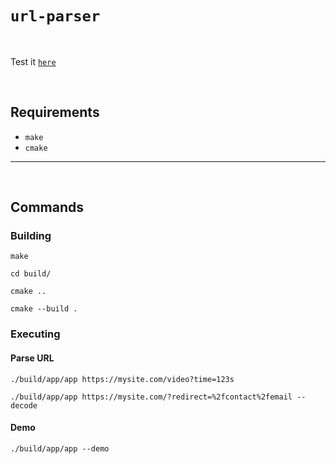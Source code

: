 # `url-parser`

<br>

Test it [`here`](https://onlinegdb.com/Ap1IzT656)

<br>

## Requirements

- `make`
- `cmake`

---

<br>

## Commands

### Building

```console
make
```

```console
cd build/
```

```console
cmake ..
```

```console
cmake --build .
```

### Executing

#### Parse URL

```console
./build/app/app https://mysite.com/video?time=123s
```

```console
./build/app/app https://mysite.com/?redirect=%2fcontact%2femail --decode
```

#### Demo

```console
./build/app/app --demo
```

